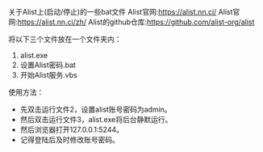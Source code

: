 关于Alist上(启动/停止)的一些bat文件
Alist官网:https://alist.nn.ci/
Alist官网:https://alist.nn.ci/zh/
Alist的github仓库:https://github.com/alist-org/alist

将以下三个文件放在一个文件夹内：
1. alist.exe
2. 设置Alist密码.bat
3. 开始Alist服务.vbs

使用方法：
* 先双击运行文件2，设置alist账号密码为admin。
* 然后双击运行文件3，alist.exe将后台静默运行。
* 然后浏览器打开127.0.0.1:5244。
* 记得登陆后及时修改账号密码。
